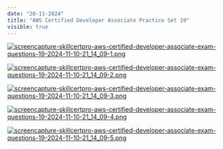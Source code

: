 ```yaml
---
date: "20-11-2024"
title: "AWS Certified Developer Associate Practice Set 19"
visible: true
---
```

<a href="/blog/images/screencapture-skillcertpro-aws-certified-developer-associate-exam-questions-19-2024-11-10-21_14_09-1.png" target="_blank"><img src="/blog/images/screencapture-skillcertpro-aws-certified-developer-associate-exam-questions-19-2024-11-10-21_14_09-1.png" alt="screencapture-skillcertpro-aws-certified-developer-associate-exam-questions-19-2024-11-10-21_14_09-1.png" /></a>

<a href="/blog/images/screencapture-skillcertpro-aws-certified-developer-associate-exam-questions-19-2024-11-10-21_14_09-2.png" target="_blank"><img src="/blog/images/screencapture-skillcertpro-aws-certified-developer-associate-exam-questions-19-2024-11-10-21_14_09-2.png" alt="screencapture-skillcertpro-aws-certified-developer-associate-exam-questions-19-2024-11-10-21_14_09-2.png" /></a>

<a href="/blog/images/screencapture-skillcertpro-aws-certified-developer-associate-exam-questions-19-2024-11-10-21_14_09-3.png" target="_blank"><img src="/blog/images/screencapture-skillcertpro-aws-certified-developer-associate-exam-questions-19-2024-11-10-21_14_09-3.png" alt="screencapture-skillcertpro-aws-certified-developer-associate-exam-questions-19-2024-11-10-21_14_09-3.png" /></a>

<a href="/blog/images/screencapture-skillcertpro-aws-certified-developer-associate-exam-questions-19-2024-11-10-21_14_09-4.png" target="_blank"><img src="/blog/images/screencapture-skillcertpro-aws-certified-developer-associate-exam-questions-19-2024-11-10-21_14_09-4.png" alt="screencapture-skillcertpro-aws-certified-developer-associate-exam-questions-19-2024-11-10-21_14_09-4.png" /></a>

<a href="/blog/images/screencapture-skillcertpro-aws-certified-developer-associate-exam-questions-19-2024-11-10-21_14_09-5.png" target="_blank"><img src="/blog/images/screencapture-skillcertpro-aws-certified-developer-associate-exam-questions-19-2024-11-10-21_14_09-5.png" alt="screencapture-skillcertpro-aws-certified-developer-associate-exam-questions-19-2024-11-10-21_14_09-5.png" /></a>
